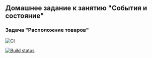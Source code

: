 ## Домашнее задание к занятию "События и состояние"
### Задача "Расположние товаров"

![CI](https://github.com/JaneKhris/ra-hw2-layouts/actions/workflows/WORKFLOW-FILE/badge.svg)

[![Build status](https://ci.appveyor.com/api/projects/status/4gj16wchebxiv27u?svg=true)](https://ci.appveyor.com/project/JaneKhris/ra-hw2-layouts)
